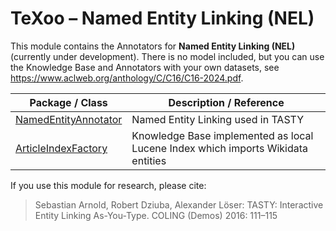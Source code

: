 # TeXoo – Named Entity Linking (NEL)

This module contains the Annotators for **Named Entity Linking (NEL)** (currently under development). There is no model included, but you can use the Knowledge Base and Annotators with your own datasets, see <https://www.aclweb.org/anthology/C/C16/C16-2024.pdf>.

| Package / Class                               | Description / Reference                                                |
| --------------------------------------------- | ---------------------------------------------------------------------- |
| [NamedEntityAnnotator](texoo-entity-linking/src/main/java/de/datexis/nel/NamedEntityAnnotator.java)    | Named Entity Linking used in TASTY |
| [ArticleIndexFactory](texoo-entity-linking/src/main/java/de/datexis/index/ArticleIndexFactory.java)   | Knowledge Base implemented as local Lucene Index which imports Wikidata entities |

If you use this module for research, please cite:

> Sebastian Arnold, Robert Dziuba, Alexander Löser: TASTY: Interactive Entity Linking As-You-Type. COLING (Demos) 2016: 111–115